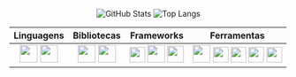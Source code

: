 <div align="center">
  
![GitHub Stats](https://github-readme-stats.vercel.app/api?username=JaoVini&theme=github_dark&hide_border=true&show_icons=true&icon_color=007ACC&title_color=3B7ED4&text_color=FFF) ![Top Langs](https://github-readme-stats-git-masterrstaa-rickstaa.vercel.app/api/top-langs/?username=JaoVini&layout=compact&theme=github_dark&hide_border=true&title_color=3B7ED4&text_color=FFF) </tr></td>
<br>

<table>
        <thead>
            <tr>
                <th>Linguagens</th>
                <th>Bibliotecas</th>
                <th>Frameworks</th>
                <th>Ferramentas</th>
            </tr>
        </thead>
        <tbody>
            <tr>
                <td align="center"><img width="32px" src="https://cdn.jsdelivr.net/gh/devicons/devicon@latest/icons/javascript/javascript-original.svg" /> <img width="32px" src="https://cdn.jsdelivr.net/gh/devicons/devicon@latest/icons/typescript/typescript-original.svg" />
                <td align="center"><img width="32px" src="https://cdn.jsdelivr.net/gh/devicons/devicon@latest/icons/jquery/jquery-original.svg" /> <img width="32px" src="https://cdn.jsdelivr.net/gh/devicons/devicon@latest/icons/tailwindcss/tailwindcss-original.svg" /> </td>
                <td align="center"><img width="28px" src="https://cdn.jsdelivr.net/gh/devicons/devicon@latest/icons/vuejs/vuejs-original.svg" /> <img width="32px" src="https://cdn.jsdelivr.net/gh/devicons/devicon@latest/icons/angular/angular-original.svg"> <img width="30px" src="https://cdn.jsdelivr.net/gh/devicons/devicon@latest/icons/nestjs/nestjs-original.svg" /> </td> 
                <td align="center"><img width="32px" src="https://cdn.jsdelivr.net/gh/devicons/devicon@latest/icons/sass/sass-original.svg" /> <img width="28px" src="https://cdn.jsdelivr.net/gh/devicons/devicon@latest/icons/figma/figma-original.svg" /> <img width="28px" src="https://cdn.jsdelivr.net/gh/devicons/devicon@latest/icons/nodejs/nodejs-original.svg" /> <img width="28px" src="https://cdn.jsdelivr.net/gh/devicons/devicon@latest/icons/postman/postman-original.svg" /> <img width="28px" src="https://cdn.jsdelivr.net/gh/devicons/devicon@latest/icons/vitejs/vitejs-original.svg" /> </td>
            </tr>
        </tbody>
    </table>


</div>
